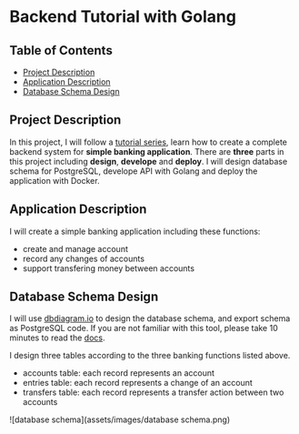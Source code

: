 # Backend Tutorial with Golang

## Table of Contents

- [Project Description](#project-description)
- [Application Description](#application-description)
- [Database Schema Design](#database-schema-design)

## Project Description

In this project, I will follow a [tutorial series](https://youtu.be/rx6CPDK_5mU), learn how to create a complete backend system for **simple banking application**. There are **three** parts in this project including **design**, **develope** and **deploy**. I will design database schema for PostgreSQL, develope API with Golang and deploy the application with Docker.

## Application Description

I will create a simple banking application including these functions:
- create and manage account
- record any changes of accounts
- support transfering money between accounts

## Database Schema Design

I will use [dbdiagram.io](https://dbdiagram.io/home) to design the database schema, and export schema as PostgreSQL code. If you are not familiar with this tool, please take 10 minutes to read the [docs](https://www.dbml.org/docs/#syntax-consistency).

I design three tables according to the three banking functions listed above.

- accounts table: each record represents an account
- entries table: each record represents a change of an account
- transfers table: each record represents a transfer action between two accounts

![database schema](assets/images/database schema.png)
